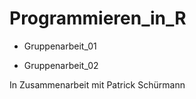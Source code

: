 # Programmieren_in_R

- Gruppenarbeit_01

- Gruppenarbeit_02

In Zusammenarbeit mit Patrick Schürmann

